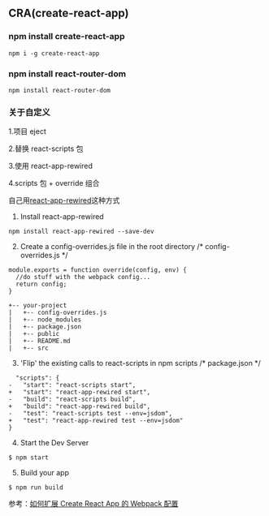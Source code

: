 ## CRA(create-react-app)
### npm install create-react-app
```
npm i -g create-react-app
```
### npm install react-router-dom
```
npm install react-router-dom
```

### 关于自定义

1.项目 eject

2.替换 react-scripts 包

3.使用 react-app-rewired

4.scripts 包 + override 组合


自己用[react-app-rewired](https://github.com/timarney/react-app-rewired#3-flip-the-existing-calls-to-react-scripts-in-npm-scripts)这种方式

1) Install react-app-rewired
```
npm install react-app-rewired --save-dev
```
2) Create a config-overrides.js file in the root directory
/* config-overrides.js */
```
module.exports = function override(config, env) {
  //do stuff with the webpack config...
  return config;
}
```
```
+-- your-project
|   +-- config-overrides.js
|   +-- node_modules
|   +-- package.json
|   +-- public
|   +-- README.md
|   +-- src
```
3) 'Flip' the existing calls to react-scripts in npm scripts
  /* package.json */
```
  "scripts": {
-   "start": "react-scripts start",
+   "start": "react-app-rewired start",
-   "build": "react-scripts build",
+   "build": "react-app-rewired build",
-   "test": "react-scripts test --env=jsdom",
+   "test": "react-app-rewired test --env=jsdom"
}

```
4) Start the Dev Server
```
$ npm start
```
5) Build your app
```
$ npm run build

```
参考：[如何扩展 Create React App 的 Webpack 配置](https://juejin.im/post/5a5d5b815188257327399962)
